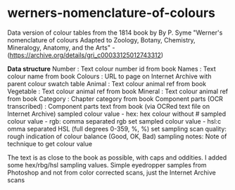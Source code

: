 # werners-nomenclature-of-colours
Data version of colour tables from the 1814 book by By P. Syme "Werner's nomenclature of colours Adapted to Zoology, Botany, Chemistry, Mineralogy, Anatomy, and the Arts" -  (https://archive.org/details/gri_c00033125012743312)

**Data structure**
Number : Text colour number id from book 
Names : Text colour name from book
Colours	: URL to page on Internet Archive with parent colour swatch table
Animal : Text colour animal ref from book 
Vegetable : Text colour animal ref from book 
Mineral	: Text colour animal ref from book 
Category : Chapter category from book 
Component parts (OCR transcribed)	: Component parts text from book (via OCRed text file on Internet Archive) 
sampled colour value - hex: hex colour without #
sampled colour value - rgb: comma separated rgb set
sampled colour value - hsl:c omma separated HSL (full degrees 0-359, %, %) set
sampling scan quality: rough indication of colour balance (Good, OK, Bad)
sampling notes: Note of technique to get colour value

The text is as close to the book as possible, with caps and oddities. I added some hex/rbg/hsl sampling values. Simple eyedropper samples from Photoshop and not from color corrected scans, just the Internet Archive scans
